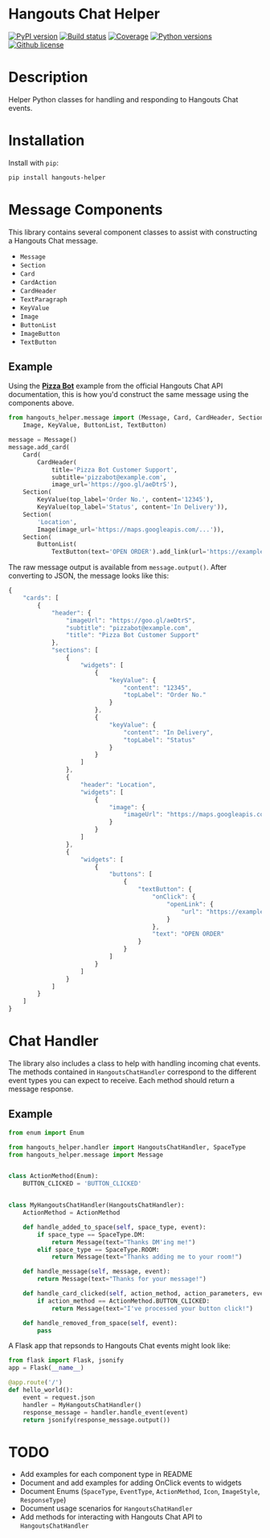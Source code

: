 Hangouts Chat Helper
=============================================================

[![PyPI version](https://img.shields.io/pypi/v/hangouts-helper.svg)](https://pypi.python.org/pypi/hangouts-helper)
[![Build status](https://img.shields.io/travis/christippett/hangouts-helper.svg)](https://travis-ci.org/christippett/hangouts-helper)
[![Coverage](https://img.shields.io/coveralls/github/christippett/hangouts-helper.svg)](https://coveralls.io/github/christippett/hangouts-helper?branch=master)
[![Python versions](https://img.shields.io/pypi/pyversions/hangouts-helper.svg)](https://pypi.python.org/pypi/hangouts-helper)
[![Github license](https://img.shields.io/github/license/christippett/hangouts-helper.svg)](https://github.com/christippett/hangouts-helper)

Description
===========

Helper Python classes for handling and responding to Hangouts Chat events.

Installation
============

Install with `pip`:

``` bash
pip install hangouts-helper
```

Message Components
=====

This library contains several component classes to assist with constructing a Hangouts Chat message.
- `Message`
- `Section`
- `Card`
- `CardAction`
- `CardHeader`
- `TextParagraph`
- `KeyValue`
- `Image`
- `ButtonList`
- `ImageButton`
- `TextButton`

Example
-------

Using the [**Pizza Bot**](https://developers.google.com/hangouts/chat/reference/message-formats/cards#full_example_pizza_bot) example from the official Hangouts Chat API documentation, this is how you'd construct the same message using the components above.

```python
from hangouts_helper.message import (Message, Card, CardHeader, Section,
    Image, KeyValue, ButtonList, TextButton)

message = Message()
message.add_card(
    Card(
        CardHeader(
            title='Pizza Bot Customer Support',
            subtitle='pizzabot@example.com',
            image_url='https://goo.gl/aeDtrS'),
    Section(
        KeyValue(top_label='Order No.', content='12345'),
        KeyValue(top_label='Status', content='In Delivery')),
    Section(
        'Location',
        Image(image_url='https://maps.googleapis.com/...')),
    Section(
        ButtonList(
            TextButton(text='OPEN ORDER').add_link(url='https://example.com/orders/...')))))
```

The raw message output is available from `message.output()`. After converting to JSON, the message looks like this:

```javascript
{
    "cards": [
        {
            "header": {
                "imageUrl": "https://goo.gl/aeDtrS",
                "subtitle": "pizzabot@example.com",
                "title": "Pizza Bot Customer Support"
            },
            "sections": [
                {
                    "widgets": [
                        {
                            "keyValue": {
                                "content": "12345",
                                "topLabel": "Order No."
                            }
                        },
                        {
                            "keyValue": {
                                "content": "In Delivery",
                                "topLabel": "Status"
                            }
                        }
                    ]
                },
                {
                    "header": "Location",
                    "widgets": [
                        {
                            "image": {
                                "imageUrl": "https://maps.googleapis.com/..."
                            }
                        }
                    ]
                },
                {
                    "widgets": [
                        {
                            "buttons": [
                                {
                                    "textButton": {
                                        "onClick": {
                                            "openLink": {
                                                "url": "https://example.com/orders/..."
                                            }
                                        },
                                        "text": "OPEN ORDER"
                                    }
                                }
                            ]
                        }
                    ]
                }
            ]
        }
    ]
}
```

Chat Handler
============

The library also includes a class to help with handling incoming chat events. The methods contained in `HangoutsChatHandler` correspond to the different event types you can expect to receive. Each method should return a message response.

Example
-------

```python
from enum import Enum

from hangouts_helper.handler import HangoutsChatHandler, SpaceType
from hangouts_helper.message import Message


class ActionMethod(Enum):
    BUTTON_CLICKED = 'BUTTON_CLICKED'


class MyHangoutsChatHandler(HangoutsChatHandler):
    ActionMethod = ActionMethod

    def handle_added_to_space(self, space_type, event):
        if space_type == SpaceType.DM:
            return Message(text="Thanks DM'ing me!")
        elif space_type == SpaceType.ROOM:
            return Message(text="Thanks adding me to your room!")

    def handle_message(self, message, event):
        return Message(text="Thanks for your message!")

    def handle_card_clicked(self, action_method, action_parameters, event):
        if action_method == ActionMethod.BUTTON_CLICKED:
            return Message(text="I've processed your button click!")

    def handle_removed_from_space(self, event):
        pass

```

A Flask app that repsonds to Hangouts Chat events might look like:

```python
from flask import Flask, jsonify
app = Flask(__name__)

@app.route('/')
def hello_world():
    event = request.json
    handler = MyHangoutsChatHandler()
    response_message = handler.handle_event(event)
    return jsonify(response_message.output())

```

TODO
====
- Add examples for each component type in README
- Document and add examples for adding OnClick events to widgets
- Document Enums (`SpaceType`, `EventType`, `ActionMethod`, `Icon`, `ImageStyle`, `ResponseType`)
- Document usage scenarios for `HangoutsChatHandler`
- Add methods for interacting with Hangouts Chat API to `HangoutsChatHandler`
